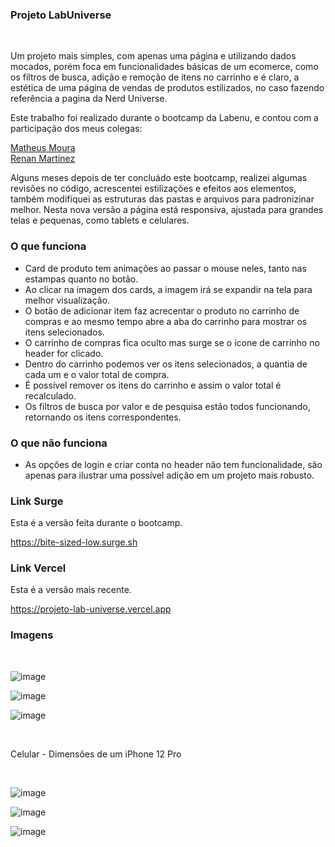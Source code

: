 ### Projeto LabUniverse

</br>

Um projeto mais simples, com apenas uma página e utilizando dados mocados, porém foca em funcionalidades básicas de um ecomerce, como os filtros de busca, adição e remoção de itens no carrinho e é claro, a estética de uma página de vendas de produtos estilizados, no caso fazendo referência a pagina da Nerd Universe.

Este trabalho foi realizado durante o bootcamp da Labenu, e contou com a participação dos meus colegas:

[Matheus Moura](https://github.com/Mouramattheus)  
[Renan Martinez](https://github.com/Renan-Ma)

Alguns meses depois de ter concluádo este bootcamp, realizei algumas revisões no código, acrescentei estilizações e efeitos aos elementos, também modifiquei as estruturas das pastas e arquivos para padronizinar melhor. Nesta nova versão a página está responsiva, ajustada para grandes telas e pequenas, como tablets e celulares.

### O que funciona
- Card de produto tem animações ao passar o mouse neles, tanto nas estampas quanto no botão.
- Ao clicar na imagem dos cards, a imagem irá se expandir na tela para melhor visualização. 
- O botão de adicionar item faz acrecentar o produto no carrinho de compras e ao mesmo tempo abre a aba do carrinho para mostrar os itens selecionados. 
- O carrinho de compras fica oculto mas surge se o ícone de carrinho no header for clicado. 
- Dentro do carrinho podemos ver os itens selecionados, a quantia de cada um e o valor total de compra.
- É possível remover os itens do carrinho e assim o valor total é recalculado.
- Os filtros de busca por valor e de pesquisa estão todos funcionando, retornando os itens correspondentes.

### O que não funciona
- As opções de login e criar conta no header não tem funcionalidade, são apenas para ilustrar uma possível adição em um projeto mais robusto.

### Link Surge 

Esta é a versão feita durante o bootcamp.

https://bite-sized-low.surge.sh

### Link Vercel 

Esta é a versão mais recente.

https://projeto-lab-universe.vercel.app

### Imagens

</br>

![image](https://user-images.githubusercontent.com/99031516/219127957-200c2738-c52f-4187-8875-0b9e75d4c7f5.png)

![image](https://user-images.githubusercontent.com/99031516/219128129-d8629fe0-454b-4835-9c13-4110c7d90180.png)

![image](https://user-images.githubusercontent.com/99031516/219128336-fea0ad14-7a4d-49cc-9462-43fd55c741c9.png)

</br>

Celular - Dimensões de um iPhone 12 Pro

</br>

![image](https://user-images.githubusercontent.com/99031516/219128679-8ce5fd01-ee92-4072-9bd8-6f9cebaea27b.png)

![image](https://user-images.githubusercontent.com/99031516/219128910-ef505736-c280-408a-a994-2de760483fc1.png)

![image](https://user-images.githubusercontent.com/99031516/219129002-13d7f1d7-2dab-417a-a1f0-595863296b58.png)
